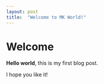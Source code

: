 ```yaml
---
layout: post
title:  "Welcome to MK World!"
---
```


# Welcome

**Hello world**, this is my first blog post.

I hope you like it!
